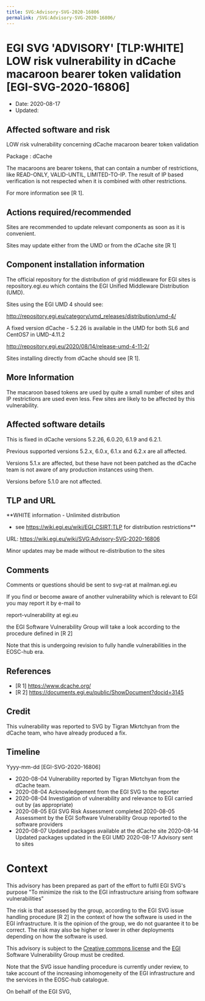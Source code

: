 ```yaml
---
title: SVG:Advisory-SVG-2020-16806
permalink: /SVG:Advisory-SVG-2020-16806/
---
```


# EGI SVG 'ADVISORY' [TLP:WHITE] LOW risk vulnerability in dCache macaroon bearer token validation [EGI-SVG-2020-16806]

- Date: 2020-08-17
- Updated:

## Affected software and risk

LOW risk vulnerability concerning dCache macaroon bearer token validation

Package : dCache

The macaroons are bearer tokens, that can contain a number of restrictions, like
READ-ONLY, VALID-UNTIL, LIMITED-TO-IP. The result of IP based verification is
not respected when it is combined with other restrictions.

For more information see [R 1].

## Actions required/recommended

Sites are recommended to update relevant components as soon as it is convenient.

Sites may update either from the UMD or from the dCache site [R 1]

## Component installation information

The official repository for the distribution of grid middleware for EGI sites is
repository.egi.eu which contains the EGI Unified Middleware Distribution (UMD).

Sites using the EGI UMD 4 should see:

http://repository.egi.eu/category/umd_releases/distribution/umd-4/

A fixed version dCache - 5.2.26 is available in the UMD for both SL6 and CentOS7
in UMD-4.11.2

http://repository.egi.eu/2020/08/14/release-umd-4-11-2/

Sites installing directly from dCache should see [R 1].

## More Information

The macaroon based tokens are used by quite a small number of sites and IP
restrictions are used even less. Few sites are likely to be affected by this
vulnerability.

## Affected software details

This is fixed in dCache versions 5.2.26, 6.0.20, 6.1.9 and 6.2.1.

Previous supported versions 5.2.x, 6.0.x, 6.1.x and 6.2.x are all affected.

Versions 5.1.x are affected, but these have not been patched as the dCache team
is not aware of any production instances using them.

Versions before 5.1.0 are not affected.

## TLP and URL

**WHITE information - Unlimited distribution
- see https://wiki.egi.eu/wiki/EGI_CSIRT:TLP for distribution restrictions**

URL: https://wiki.egi.eu/wiki/SVG:Advisory-SVG-2020-16806

Minor updates may be made without re-distribution to the sites

## Comments

Comments or questions should be sent to svg-rat at mailman.egi.eu

If you find or become aware of another vulnerability which is relevant to EGI
you may report it by e-mail to

report-vulnerability at egi.eu

the EGI Software Vulnerability Group will take a look according to the procedure
defined in [R 2]

Note that this is undergoing revision to fully handle vulnerabilities in the
EOSC-hub era.

## References

- [R 1] https://www.dcache.org/
- [R 2] https://documents.egi.eu/public/ShowDocument?docid=3145

## Credit

This vulnerability was reported to SVG by Tigran Mkrtchyan from the dCache team,
who have already produced a fix.

## Timeline

Yyyy-mm-dd [EGI-SVG-2020-16806]

- 2020-08-04 Vulnerability reported by Tigran Mkrtchyan from the dCache team.
- 2020-08-04 Acknowledgement from the EGI SVG to the reporter
- 2020-08-04 Investigation of vulnerability and relevance to EGI carried out by
  (as appropriate)
- 2020-08-05 EGI SVG Risk Assessment completed 2020-08-05 Assessment by the EGI
  Software Vulnerability Group reported to the software providers
- 2020-08-07 Updated packages available at the dCache site 2020-08-14 Updated
  packages updated in the EGI UMD 2020-08-17 Advisory sent to sites

# Context

This advisory has been prepared as part of the effort to fulfil EGI SVG's
purpose "To minimize the risk to the EGI infrastructure arising from software
vulnerabilities"

The risk is that assessed by the group, according to the EGI SVG issue handling
procedure [R 2] in the context of how the software is used in the EGI
infrastructure. It is the opinion of the group, we do not guarantee it to be
correct. The risk may also be higher or lower in other deployments depending on
how the software is used.

This advisory is subject to the
[Creative commons license](https://creativecommons.org/licenses/by/4.0/) and the
[EGI](https://www.egi.eu/) Software Vulnerability Group must be credited.

Note that the SVG issue handling procedure is currently under review, to take
account of the increasing inhomogeneity of the EGI infrastructure and the
services in the EOSC-hub catalogue.

On behalf of the EGI SVG,
